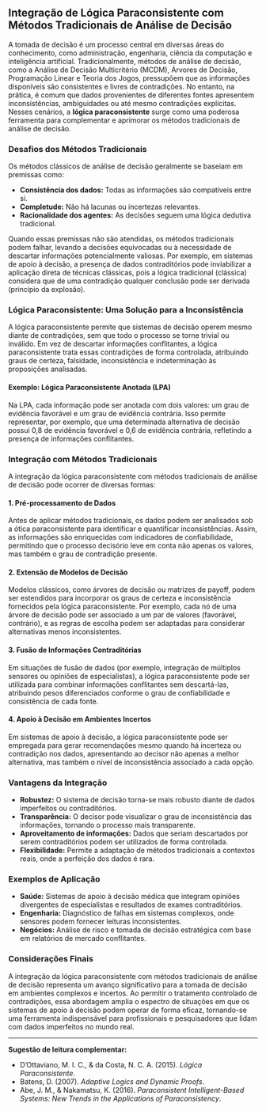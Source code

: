 
## Integração de Lógica Paraconsistente com Métodos Tradicionais de Análise de Decisão

A tomada de decisão é um processo central em diversas áreas do conhecimento, como administração, engenharia, ciência da computação e inteligência artificial. Tradicionalmente, métodos de análise de decisão, como a Análise de Decisão Multicritério (MCDM), Árvores de Decisão, Programação Linear e Teoria dos Jogos, pressupõem que as informações disponíveis são consistentes e livres de contradições. No entanto, na prática, é comum que dados provenientes de diferentes fontes apresentem inconsistências, ambiguidades ou até mesmo contradições explícitas. Nesses cenários, a **lógica paraconsistente** surge como uma poderosa ferramenta para complementar e aprimorar os métodos tradicionais de análise de decisão.

### Desafios dos Métodos Tradicionais

Os métodos clássicos de análise de decisão geralmente se baseiam em premissas como:

- **Consistência dos dados:** Todas as informações são compatíveis entre si.
- **Completude:** Não há lacunas ou incertezas relevantes.
- **Racionalidade dos agentes:** As decisões seguem uma lógica dedutiva tradicional.

Quando essas premissas não são atendidas, os métodos tradicionais podem falhar, levando a decisões equivocadas ou à necessidade de descartar informações potencialmente valiosas. Por exemplo, em sistemas de apoio à decisão, a presença de dados contraditórios pode inviabilizar a aplicação direta de técnicas clássicas, pois a lógica tradicional (clássica) considera que de uma contradição qualquer conclusão pode ser derivada (princípio da explosão).

### Lógica Paraconsistente: Uma Solução para a Inconsistência

A lógica paraconsistente permite que sistemas de decisão operem mesmo diante de contradições, sem que todo o processo se torne trivial ou inválido. Em vez de descartar informações conflitantes, a lógica paraconsistente trata essas contradições de forma controlada, atribuindo graus de certeza, falsidade, inconsistência e indeterminação às proposições analisadas.

#### Exemplo: Lógica Paraconsistente Anotada (LPA)

Na LPA, cada informação pode ser anotada com dois valores: um grau de evidência favorável e um grau de evidência contrária. Isso permite representar, por exemplo, que uma determinada alternativa de decisão possui 0,8 de evidência favorável e 0,6 de evidência contrária, refletindo a presença de informações conflitantes.

### Integração com Métodos Tradicionais

A integração da lógica paraconsistente com métodos tradicionais de análise de decisão pode ocorrer de diversas formas:

#### 1. **Pré-processamento de Dados**

Antes de aplicar métodos tradicionais, os dados podem ser analisados sob a ótica paraconsistente para identificar e quantificar inconsistências. Assim, as informações são enriquecidas com indicadores de confiabilidade, permitindo que o processo decisório leve em conta não apenas os valores, mas também o grau de contradição presente.

#### 2. **Extensão de Modelos de Decisão**

Modelos clássicos, como árvores de decisão ou matrizes de payoff, podem ser estendidos para incorporar os graus de certeza e inconsistência fornecidos pela lógica paraconsistente. Por exemplo, cada nó de uma árvore de decisão pode ser associado a um par de valores (favorável, contrário), e as regras de escolha podem ser adaptadas para considerar alternativas menos inconsistentes.

#### 3. **Fusão de Informações Contraditórias**

Em situações de fusão de dados (por exemplo, integração de múltiplos sensores ou opiniões de especialistas), a lógica paraconsistente pode ser utilizada para combinar informações conflitantes sem descartá-las, atribuindo pesos diferenciados conforme o grau de confiabilidade e consistência de cada fonte.

#### 4. **Apoio à Decisão em Ambientes Incertos**

Em sistemas de apoio à decisão, a lógica paraconsistente pode ser empregada para gerar recomendações mesmo quando há incerteza ou contradição nos dados, apresentando ao decisor não apenas a melhor alternativa, mas também o nível de inconsistência associado a cada opção.

### Vantagens da Integração

- **Robustez:** O sistema de decisão torna-se mais robusto diante de dados imperfeitos ou contraditórios.
- **Transparência:** O decisor pode visualizar o grau de inconsistência das informações, tornando o processo mais transparente.
- **Aproveitamento de informações:** Dados que seriam descartados por serem contraditórios podem ser utilizados de forma controlada.
- **Flexibilidade:** Permite a adaptação de métodos tradicionais a contextos reais, onde a perfeição dos dados é rara.

### Exemplos de Aplicação

- **Saúde:** Sistemas de apoio à decisão médica que integram opiniões divergentes de especialistas e resultados de exames contraditórios.
- **Engenharia:** Diagnóstico de falhas em sistemas complexos, onde sensores podem fornecer leituras inconsistentes.
- **Negócios:** Análise de risco e tomada de decisão estratégica com base em relatórios de mercado conflitantes.

### Considerações Finais

A integração da lógica paraconsistente com métodos tradicionais de análise de decisão representa um avanço significativo para a tomada de decisão em ambientes complexos e incertos. Ao permitir o tratamento controlado de contradições, essa abordagem amplia o espectro de situações em que os sistemas de apoio à decisão podem operar de forma eficaz, tornando-se uma ferramenta indispensável para profissionais e pesquisadores que lidam com dados imperfeitos no mundo real.

___

**Sugestão de leitura complementar:**  
- D’Ottaviano, M. I. C., & da Costa, N. C. A. (2015). *Lógica Paraconsistente*.  
- Batens, D. (2007). *Adaptive Logics and Dynamic Proofs*.  
- Abe, J. M., & Nakamatsu, K. (2016). *Paraconsistent Intelligent-Based Systems: New Trends in the Applications of Paraconsistency*.


